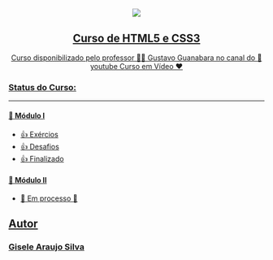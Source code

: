 <h1 align='center'><a href='https://www.youtube.com/watch?v=Ejkb_YpuHWs&list=PLHz_AreHm4dkZ9-atkcmcBaMZdmLHft8n'><img src='https://www.cursoemvideo.com/wp-content/uploads/2019/08/cursoemvideo-logo.png'></h1>
<h2 align='center'> Curso de HTML5 e CSS3</h2>
<p align='center'>Curso disponibilizado pelo professor 👨‍🏫 Gustavo Guanabara no canal do 🎥 youtube Curso em Vídeo ❤️</p>  

<h3>Status do Curso:</h3>
<hr>
<h4> 🎯 Módulo I</h4> 
<ul>  
  <li>👍 Exércios</li>
  <li>👍 Desafios</li>
  <li>👍 Finalizado</li>
</ul>
<h4> 🎯 Módulo II</h4> 
<ul>  
  <li>🚧 Em processo 🚧</li>
</ul>
<h2>Autor</h2>
<h3><a href="https://www.linkedin.com/in/gisele-araujo-silva/">Gisele Araujo Silva</a></h3>
